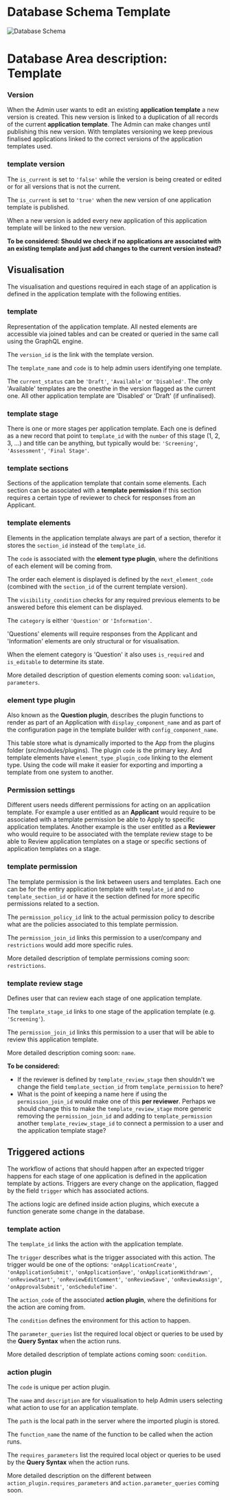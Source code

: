 # Database Schema Template

![Database Schema](images/database-schema-template.png)

# Database Area description: Template

### Version
When the Admin user wants to edit an existing **application template** a new version is created. This new version is linked to a duplication of all records of the current **application template**. The Admin can make changes until publishing this new version.
With templates versioning we keep previous finalised applications linked to the correct versions of the application templates used. 

### template version
The `is_current` is set to `'false'` while the version is being created or edited or for all versions that is not the current. 

The `is_current` is set to `'true'` when the new version of one application template is published. 

When a new version is added every new application of this application template will be linked to the new version.

**To be considered: Should we check if no applications are associated with an existing template and just add changes to the current version instead?**

## Visualisation
The visualisation and questions required in each stage of an application is defined in the application template with the following entities. 

### template
Representation of the application template. All nested elements are accessible via joined tables and can be created or queried in the same call using the GraphQL engine.

The `version_id` is the link with the template version.

The `template_name` and `code` is to help admin users identifying one template.

The `current_status` can be `'Draft'`, `'Available'` or `'Disabled'`. The only 'Available' templates are the onesthe in the version flagged as the current one. All other application template are 'Disabled' or 'Draft' (if unfinalised).

### template stage
There is one or more stages per application template. Each one is defined as a new record that point to `template_id` with the `number` of this stage (1, 2, 3, ...) and title can be anything, but typically would be: `'Screening'`, `'Assessment'`, `'Final Stage'`.

### template sections
Sections of the application template that contain some elements. Each section can be associated with a **template permission** if this section requires a certain type of reviewer to check for responses from an Applicant.

### template elements
Elements in the application template always are part of a section, therefor it stores the `section_id` instead of the `template_id`.

The `code` is associated with the **element type plugin**, where the definitions of each element will be coming from.

The order each element is displayed is defined by the `next_element_code` (combined with the `section_id` of the current template version).

The `visibility_condition` checks for any required previous elements to be answered before this element can be displayed. 

The `category` is either `'Question'` or `'Information'`. 

'Questions' elements will require responses from the Applicant and 'Information' elements are only structural or for visualisation. 

When the element category is 'Question' it also uses `is_required` and `is_editable` to determine its state. 

More detailed description of question elements coming soon: `validation`, `parameters`. 

### element type plugin
Also known as the **Question plugin**, describes the plugin functions to render as part of an Application with `display_component_name` and as part of the configuration page in the template builder with `config_component_name`. 

This table store what is dynamically imported to the App from the plugins folder (src/modules/plugins). The plugin `code` is the primary key. And template elements have `element_type_plugin_code` linking to the element type. Using the code will make it easier for exporting and importing a template from one system to another.

### Permission settings
Different users needs different permissions for acting on an applicatiion template. For example a user entitled as an **Applicant** would require to be associated with a template permission be able to Apply to specific application templates. Another example is the user entitled as a **Reviewer** who would require to be associated with the template review stage to be able to Review application templates on a stage or specific sections of application templates on a stage.

### template permission
The template permission is the link between users and templates. Each one can be for the entiry application template with `template_id` and no `template_section_id` or have it the section defined for more specific permissions related to a section.

The `permission_policy_id` link to the actual permission policy to describe what are the policies associated to this template permission.

The `permission_join_id` links this permission to a user/company and `restrictions` would add more specific rules.

More detailed description of template permissions coming soon: `restrictions`.

### template review stage
Defines user that can review each stage of one application template.

The `template_stage_id` links to one stage of the application template (e.g. `'Screening'`).

The `permission_join_id` links this permission to a user that will be able to review this application template.

More detailed description coming soon: `name`.

**To be considered:**

  * If the reviewer is defined by `template_review_stage` then shouldn't we change the field `template_section_id` from `template_permission` to here?
  * What is the point of keeping a name here if using the `permission_join_id` would make one of this **per reviewer**. Perhaps we should change this to make the 
`template_review_stage` more generic removing the `permission_join_id` and adding to `template_permission` another `template_review_stage_id` to connect a permission to a user and the application template stage?

## Triggered actions
The workflow of actions that should happen after an expected trigger happens for each stage of one application is defined in the application template by actions. Triggers are every change on the application, flagged by the field `trigger` which has associated actions.

The actions logic are defined inside action plugins, which execute a function generate some change in the database.

### template action
The `template_id` links the action with the application template. 

The `trigger` describes what is the trigger associated with this action. The trigger would be one of the options: `'onApplicationCreate'`, `'onApplicationSubmit'`, `'onApplicationSave'`, `'onApplicationWithdrawn'`, `'onReviewStart'`, `'onReviewEditComment'`, `'onReviewSave'`, `'onReviewAssign'`, `'onApprovalSubmit'`, `'onScheduleTime'`.

The `action_code` of the associated **action plugin**, where the definitions for the action are coming from. 

The `condition` defines the environment for this action to happen.

The `parameter_queries` list the required local object or queries to be used by the **Query Syntax** when the action runs.

More detailed description of template actions coming soon: `condition`.

### action plugin
The `code` is unique per action plugin.

The `name` and `description` are for visualisation to help Admin users selecting what action to use for an application template.

The `path` is the local path in the server where the imported plugin is stored.

The `function_name` the name of the function to be called when the action runs.

The `requires_parameters` list the required local object or queries to be used by the **Query Syntax** when the action runs.

More detailed description on the different between `action_plugin.requires_parameters` and `action.parameter_queries` coming soon.